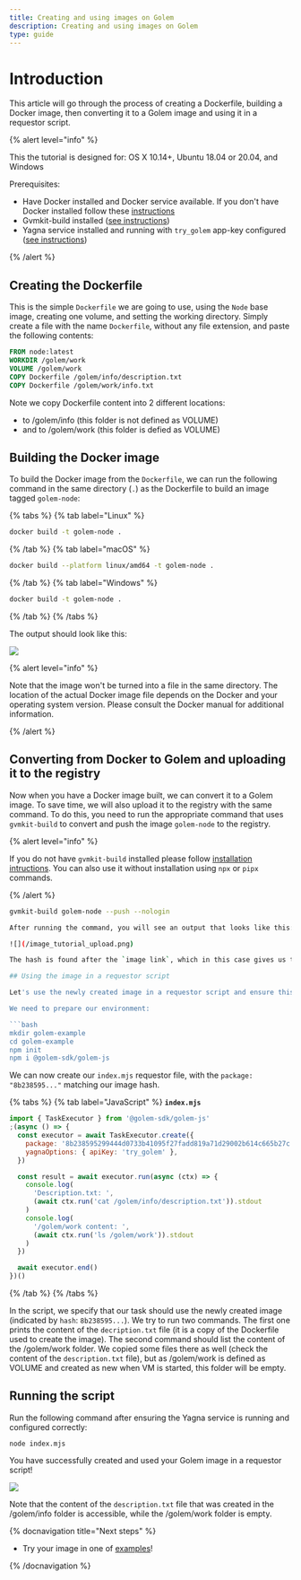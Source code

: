 ```yaml
---
title: Creating and using images on Golem
description: Creating and using images on Golem
type: guide
---
```


# Introduction

This article will go through the process of creating a Dockerfile, building a Docker image, then converting it to a Golem image and using it in a requestor script.

{% alert level="info" %}

This the tutorial is designed for: OS X 10.14+, Ubuntu 18.04 or 20.04, and Windows

Prerequisites:

- Have Docker installed and Docker service available. If you don't have Docker installed follow these [instructions](https://www.docker.com/products/docker-desktop)
- Gvmkit-build installed ([see instructions](/docs/creators/javascript/examples/tools/gvmkit-build-installation))
- Yagna service installed and running with `try_golem` app-key configured ([see instructions](/docs/creators/javascript/examples/tools/yagna-installation-for-requestors))

{% /alert %}

## Creating the Dockerfile

This is the simple `Dockerfile` we are going to use, using the `Node` base image, creating one volume, and setting the working directory. Simply create a file with the name `Dockerfile`, without any file extension, and paste the following contents:

```dockerfile
FROM node:latest
WORKDIR /golem/work
VOLUME /golem/work
COPY Dockerfile /golem/info/description.txt
COPY Dockerfile /golem/work/info.txt
```

Note we copy Dockerfile content into 2 different locations:

- to /golem/info (this folder is not defined as VOLUME)
- and to /golem/work (this folder is defied as VOLUME)

## Building the Docker image

To build the Docker image from the `Dockerfile`, we can run the following command in the same directory (`.`) as the Dockerfile to build an image tagged `golem-node`:

{% tabs %}
{% tab label="Linux" %}

```bash
docker build -t golem-node .
```

{% /tab %}
{% tab label="macOS" %}

```bash
docker build --platform linux/amd64 -t golem-node .
```

{% /tab %}
{% tab label="Windows" %}

```bash
docker build -t golem-node .
```

{% /tab %}
{% /tabs %}

The output should look like this:

![](/image_tutorial_build.png)

{% alert level="info" %}

Note that the image won't be turned into a file in the same directory. The location of the actual Docker image file depends on the Docker and your operating system version. Please consult the Docker manual for additional information.

{% /alert  %}

## Converting from Docker to Golem and uploading it to the registry

Now when you have a Docker image built, we can convert it to a Golem image. To save time, we will also upload it to the registry with the same command. To do this, you need to run the appropriate command that uses `gvmkit-build` to convert and push the image `golem-node` to the registry.

{% alert level="info" %}

If you do not have `gvmkit-build` installed please follow [installation intructions](/docs/creators/javascript/examples/tools/gvmkit-build-installation). You can also use it without installation using `npx` or `pipx` commands.

{% /alert  %}

```bash
gvmkit-build golem-node --push --nologin

After running the command, you will see an output that looks like this:

![](/image_tutorial_upload.png)

The hash is found after the `image link`, which in this case gives us the hash `8b238595299444d0733b41095f27fadd819a71d29002b614c665b27c`. If you ever lose your hash, you can always recover/re-generate it by running the same command again.

## Using the image in a requestor script

Let's use the newly created image in a requestor script and ensure this is the one we have just made.

We need to prepare our environment:

```bash
mkdir golem-example
cd golem-example
npm init
npm i @golem-sdk/golem-js
```

We can now create our `index.mjs` requestor file, with the `package: "8b238595..."` matching our image hash.

{% tabs %}
{% tab label="JavaScript" %}
**`index.mjs`**

```js
import { TaskExecutor } from '@golem-sdk/golem-js'
;(async () => {
  const executor = await TaskExecutor.create({
    package: '8b238595299444d0733b41095f27fadd819a71d29002b614c665b27c',
    yagnaOptions: { apiKey: 'try_golem' },
  })

  const result = await executor.run(async (ctx) => {
    console.log(
      'Description.txt: ',
      (await ctx.run('cat /golem/info/description.txt')).stdout
    )
    console.log(
      '/golem/work content: ',
      (await ctx.run('ls /golem/work')).stdout
    )
  })

  await executor.end()
})()
```

{% /tab  %}
{% /tabs %}

In the script, we specify that our task should use the newly created image (indicated by `hash`: `8b238595...`). We try to run two commands. The first one prints the content of the `decription.txt` file (it is a copy of the Dockerfile used to create the image). The second command should list the content of the /golem/work folder. We copied some files there as well (check the content of the `description.txt` file), but as /golem/work is defined as VOLUME and created as new when VM is started, this folder will be empty.

## Running the script

Run the following command after ensuring the Yagna service is running and configured correctly:

`node index.mjs`

You have successfully created and used your Golem image in a requestor script!

![](/image_tutorial_upload.png)

Note that the content of the `description.txt` file that was created in the /golem/info folder is accessible, while the /golem/work folder is empty.

{% docnavigation title="Next steps" %}

- Try your image in one of [examples](/docs/creators/javascript/examples)!

{% /docnavigation %}
